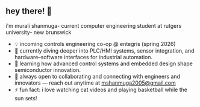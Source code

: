 ## hey there! 👋
i'm murali shanmuga- current computer engineering student at rutgers university- new brunswick

- 💡 incoming controls engineering co-op @ entegris (spring 2026)
- 🔧 currently diving deeper into PLC/HMI systems, sensor integration, and hardware–software interfaces for industrial automation.
- 🌱 learning how advanced control systems and embedded design shape semiconductor innovation.
- 🤝 always open to collaborating and connecting with engineers and innovators — reach out anytime at mshanmuga2005@gmail.com
- ⚡ fun fact: i love watching cat videos and playing basketball while the sun sets!

